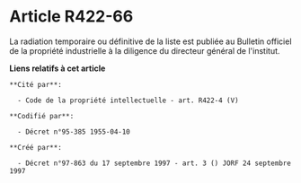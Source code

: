 # Article R422-66

La radiation temporaire ou définitive de la liste est publiée au Bulletin officiel de la propriété industrielle à la
diligence du directeur général de l'institut.

**Liens relatifs à cet article**

	**Cité par**:

	  - Code de la propriété intellectuelle - art. R422-4 (V)

	**Codifié par**:

	  - Décret n°95-385 1955-04-10

	**Créé par**:

	  - Décret n°97-863 du 17 septembre 1997 - art. 3 () JORF 24 septembre 1997
